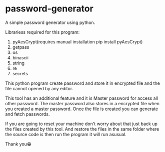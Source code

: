 # password-generator
A simple password generator using python.

Librariess required for this program:
  1. pyAesCrypt(requires manual installation pip install pyAesCrypt)
  2. getpass
  3. os
  4. binascii
  5. string
  6. re
  7. secrets

This python program create password and store it in encrypted file and the file cannot opened by any editor. 

This tool has an additional feature and it is Master password for access all other password. The master password also stores in a encrypted file when you created a master password. Once the file is created you can generate and fetch passwords.

If you are going to reset your machine don't worry about that just back up the files created by this tool. And restore the files in the same folder where the source code is then run the program it will run asusual. 



Thank you😁
